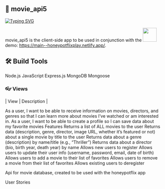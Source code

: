## 🎥 movie_api5


[![Typing SVG](https://readme-typing-svg.herokuapp.com?color=%23D546AB&lines=hello!;thank+you+for+visiting;honeypotflixplay+app+repo)](https://git.io/typing-svg)

movie_api5 is the client-side app to be used in conjunction with the <img src="https://github.com/xurros/assets/blob/main/netlify1.png" width="45" />
 demo: https://main--honeypotflixplay.netlify.app/.

## 🛠️ Build Tools

Node.js
JavaScript
Express.js
MongoDB
Mongoose
### 👓 Views

| View | Description |

As a user, I want to be able to receive information on movies, directors, and genres so that I can learn more about movies I’ve watched or am interested in.
As a user, I want to be able to create a profile so I can save data about my favorite movies
Features
Returns a list of ALL movies to the user
Returns data (description, genre, director, image URL, whether it’s featured or not) about a single movie by title to the user
Returns data about a genre (description) by name/title (e.g., “Thriller”)
Returns data about a director (bio, birth year, death year) by name
Allows new users to register
Allows users to update their user info (username, password, email, date of birth)
Allows users to add a movie to their list of favorites
Allows users to remove a movie from their list of favorites
Allows existing users to deregister






Api for movie database, created to be used with the honeypotflix app

User Stories

